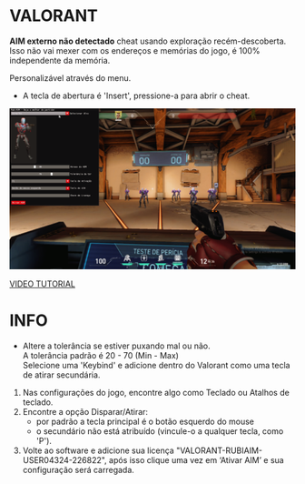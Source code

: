 # VALORANT  
**AIM externo não detectado** cheat usando exploração recém-descoberta.  
Isso não vai mexer com os endereços e memórias do jogo, é 100% independente da memória.  
  
Personalizável através do menu.  
- A tecla de abertura é 'Insert', pressione-a para abrir o cheat.
  
![preview](Screenshot_1.png) 

[VIDEO TUTORIAL](https://youtu.be/VmpJ9y7YwN0?si=8ZMO4_oGPi63jUfI)
 
# INFO    
- Altere a tolerância se estiver puxando mal ou não.  
A tolerância padrão é 20 - 70 (Min - Max)       
Selecione uma 'Keybind' e adicione dentro do Valorant como uma tecla de atirar secundária.   
1) Nas configurações do jogo, encontre algo como Teclado ou Atalhos de teclado. 
2) Encontre a opção Disparar/Atirar:
    - por padrão a tecla principal é o botão esquerdo do mouse
    - o secundário não está atribuído (vincule-o a qualquer tecla, como 'P').
3) Volte ao software e adicione sua licença "VALORANT-RUBIAIM-USER04324-226822", após isso clique uma vez em ‘Ativar AIM’ e sua configuração será carregada.
